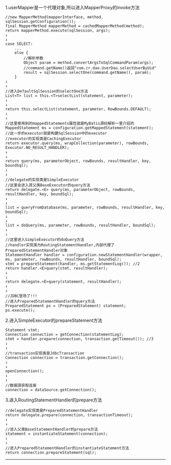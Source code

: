 1.userMapper是一个代理对象,所以进入MapperProxy的invoke方法

    //new MapperMethod(mapperInterface, method, sqlSession.getConfiguration());
    final MapperMethod mapperMethod = cachedMapperMethod(method);
    return mapperMethod.execute(sqlSession, args);
    ↓
    ↓
    case SELECT:
        ...
        else {
            //解析参数
            Object param = method.convertArgsToSqlCommandParam(args);
            //command.getName()返回"com.cr.dao.UserDao.selectUserByUid"
            result = sqlSession.selectOne(command.getName(), param);
        }
    ↓
    ↓
    //进入DefaultSqlSession的selectOne方法
    List<T> list = this.<T>selectList(statement, parameter);
    ↓
    ↓
    return this.selectList(statement, parameter, RowBounds.DEFAULT);
    ↓
    ↓
    //这里使用到的mappedStatements属性就是MyBatis源码解析一里介绍的
    MappedStatement ms = configuration.getMappedStatement(statement);
    //这一步的executor就是构建SqlSession中的executor
    //executor的实现类是CachingExecutor
    return executor.query(ms, wrapCollection(parameter), rowBounds, Executor.NO_RESULT_HANDLER);
    ↓
    ↓
    return query(ms, parameterObject, rowBounds, resultHandler, key, boundSql);
    ↓
    ↓
    //delegate的实现类是SimpleExecutor
    //这里会进入其父类BaseExecutor的query方法
    return delegate.<E> query(ms, parameterObject, rowBounds, resultHandler, key, boundSql);
    ↓
    ↓
    list = queryFromDatabase(ms, parameter, rowBounds, resultHandler, key, boundSql);
    ↓
    ↓
    list = doQuery(ms, parameter, rowBounds, resultHandler, boundSql);
    ↓
    ↓
    //这里进入SimpleExecutor的doQuery方法
    //handler实现类为RoutingStatementHandler,内部代理了PreparedStatementHandler对象
    StatementHandler handler = configuration.newStatementHandler(wrapper, ms, parameter, rowBounds, resultHandler, boundSql);
    stmt = prepareStatement(handler, ms.getStatementLog()); //2
    return handler.<E>query(stmt, resultHandler);
    ↓
    ↓
    return delegate.<E>query(statement, resultHandler);
    ↓
    ↓
    //JDBC登场了!!!
    //进入PreparedStatementHandler的query方法
    PreparedStatement ps = (PreparedStatement) statement;
    ps.execute();

2.进入SimpleExecutor的prepareStatement方法

    Statement stmt;
    Connection connection = getConnection(statementLog);
    stmt = handler.prepare(connection, transaction.getTimeout()); //3
    ↓
    ↓
    //transaction实现类是JdbcTransaction
    Connection connection = transaction.getConnection();
    ↓
    ↓
    openConnection();
    ↓
    ↓
    //数据源获取连接
    connection = dataSource.getConnection();

3.进入RoutingStatementHandler的prepare方法

    //delegate实现类是PreparedStatementHandler
    return delegate.prepare(connection, transactionTimeout);
    ↓
    ↓
    //进入父类BaseStatementHandler的prepare方法
    statement = instantiateStatement(connection);
    ↓
    ↓
    //进入PreparedStatementHandler的instantiateStatement方法
    return connection.prepareStatement(sql);

---
